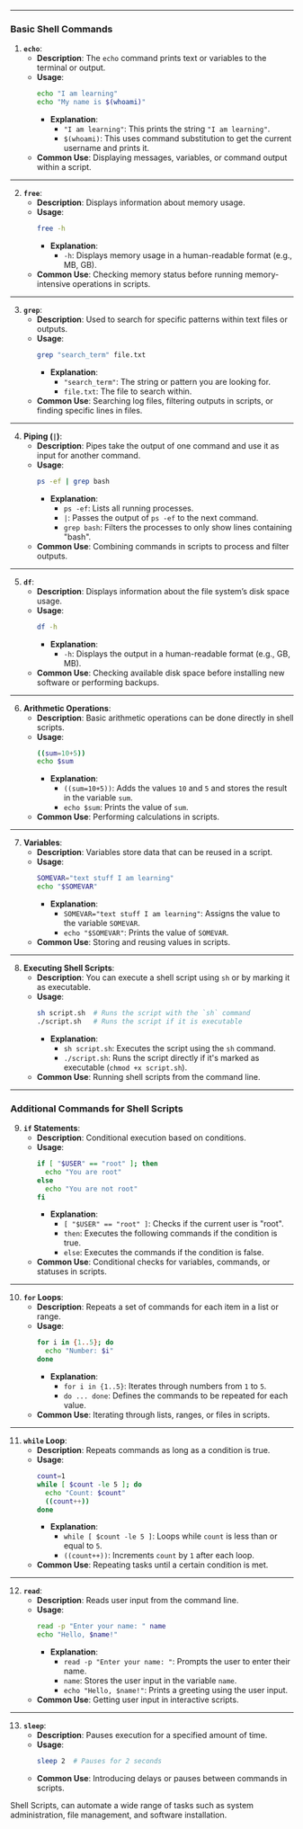 
---

### **Basic Shell Commands**

1. **`echo`**:
   - **Description**: The `echo` command prints text or variables to the terminal or output.
   - **Usage**:
     ```bash
     echo "I am learning"
     echo "My name is $(whoami)"
     ```
     - **Explanation**:
       - `"I am learning"`: This prints the string `"I am learning"`.
       - `$(whoami)`: This uses command substitution to get the current username and prints it.
   - **Common Use**: Displaying messages, variables, or command output within a script.

---

2. **`free`**:
   - **Description**: Displays information about memory usage.
   - **Usage**:
     ```bash
     free -h
     ```
     - **Explanation**:
       - `-h`: Displays memory usage in a human-readable format (e.g., MB, GB).
   - **Common Use**: Checking memory status before running memory-intensive operations in scripts.

---

3. **`grep`**:
   - **Description**: Used to search for specific patterns within text files or outputs.
   - **Usage**:
     ```bash
     grep "search_term" file.txt
     ```
     - **Explanation**:
       - `"search_term"`: The string or pattern you are looking for.
       - `file.txt`: The file to search within.
   - **Common Use**: Searching log files, filtering outputs in scripts, or finding specific lines in files.

---

4. **Piping (`|`)**:
   - **Description**: Pipes take the output of one command and use it as input for another command.
   - **Usage**:
     ```bash
     ps -ef | grep bash
     ```
     - **Explanation**:
       - `ps -ef`: Lists all running processes.
       - `|`: Passes the output of `ps -ef` to the next command.
       - `grep bash`: Filters the processes to only show lines containing "bash".
   - **Common Use**: Combining commands in scripts to process and filter outputs.

---

5. **`df`**:
   - **Description**: Displays information about the file system’s disk space usage.
   - **Usage**:
     ```bash
     df -h
     ```
     - **Explanation**:
       - `-h`: Displays the output in a human-readable format (e.g., GB, MB).
   - **Common Use**: Checking available disk space before installing new software or performing backups.

---

6. **Arithmetic Operations**:
   - **Description**: Basic arithmetic operations can be done directly in shell scripts.
   - **Usage**:
     ```bash
     ((sum=10+5))
     echo $sum
     ```
     - **Explanation**:
       - `((sum=10+5))`: Adds the values `10` and `5` and stores the result in the variable `sum`.
       - `echo $sum`: Prints the value of `sum`.
   - **Common Use**: Performing calculations in scripts.

---

7. **Variables**:
   - **Description**: Variables store data that can be reused in a script.
   - **Usage**:
     ```bash
     SOMEVAR="text stuff I am learning"
     echo "$SOMEVAR"
     ```
     - **Explanation**:
       - `SOMEVAR="text stuff I am learning"`: Assigns the value to the variable `SOMEVAR`.
       - `echo "$SOMEVAR"`: Prints the value of `SOMEVAR`.
   - **Common Use**: Storing and reusing values in scripts.

---

8. **Executing Shell Scripts**:
   - **Description**: You can execute a shell script using `sh` or by marking it as executable.
   - **Usage**:
     ```bash
     sh script.sh  # Runs the script with the `sh` command
     ./script.sh   # Runs the script if it is executable
     ```
     - **Explanation**:
       - `sh script.sh`: Executes the script using the `sh` command.
       - `./script.sh`: Runs the script directly if it's marked as executable (`chmod +x script.sh`).
   - **Common Use**: Running shell scripts from the command line.

---

### **Additional Commands for Shell Scripts**

9. **`if` Statements**:
   - **Description**: Conditional execution based on conditions.
   - **Usage**:
     ```bash
     if [ "$USER" == "root" ]; then
       echo "You are root"
     else
       echo "You are not root"
     fi
     ```
     - **Explanation**:
       - `[ "$USER" == "root" ]`: Checks if the current user is "root".
       - `then`: Executes the following commands if the condition is true.
       - `else`: Executes the commands if the condition is false.
   - **Common Use**: Conditional checks for variables, commands, or statuses in scripts.

---

10. **`for` Loops**:
    - **Description**: Repeats a set of commands for each item in a list or range.
    - **Usage**:
      ```bash
      for i in {1..5}; do
        echo "Number: $i"
      done
      ```
      - **Explanation**:
        - `for i in {1..5}`: Iterates through numbers from `1` to `5`.
        - `do ... done`: Defines the commands to be repeated for each value.
    - **Common Use**: Iterating through lists, ranges, or files in scripts.

---

11. **`while` Loop**:
    - **Description**: Repeats commands as long as a condition is true.
    - **Usage**:
      ```bash
      count=1
      while [ $count -le 5 ]; do
        echo "Count: $count"
        ((count++))
      done
      ```
      - **Explanation**:
        - `while [ $count -le 5 ]`: Loops while `count` is less than or equal to `5`.
        - `((count++))`: Increments `count` by `1` after each loop.
    - **Common Use**: Repeating tasks until a certain condition is met.

---

12. **`read`**:
    - **Description**: Reads user input from the command line.
    - **Usage**:
      ```bash
      read -p "Enter your name: " name
      echo "Hello, $name!"
      ```
      - **Explanation**:
        - `read -p "Enter your name: "`: Prompts the user to enter their name.
        - `name`: Stores the user input in the variable `name`.
        - `echo "Hello, $name!"`: Prints a greeting using the user input.
    - **Common Use**: Getting user input in interactive scripts.

---

13. **`sleep`**:
    - **Description**: Pauses execution for a specified amount of time.
    - **Usage**:
      ```bash
      sleep 2  # Pauses for 2 seconds
      ```
    - **Common Use**: Introducing delays or pauses between commands in scripts.



Shell Scripts, can automate a wide range of tasks such as system administration, file management, and software installation.